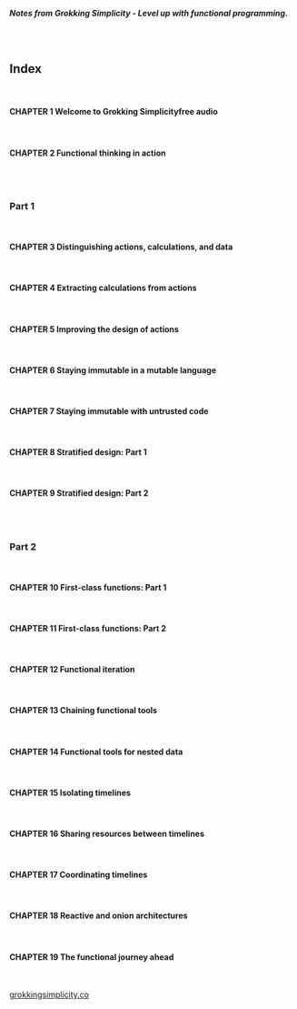 ___Notes from Grokking Simplicity - Level up with functional programming.___


<br>

<br>

## Index

<br>

#### CHAPTER 1 Welcome to Grokking Simplicityfree audio

<br>

#### CHAPTER 2 Functional thinking in action

<br>
<br>

### Part 1

<br>

#### CHAPTER 3 Distinguishing actions, calculations, and data

<br>

#### CHAPTER 4 Extracting calculations from actions

<br>

#### CHAPTER 5 Improving the design of actions

<br>

#### CHAPTER 6 Staying immutable in a mutable language

<br>

#### CHAPTER 7 Staying immutable with untrusted code

<br>

#### CHAPTER 8 Stratified design: Part 1

<br>

#### CHAPTER 9 Stratified design: Part 2

<br>
<br>

### Part 2

<br>

#### CHAPTER 10 First-class functions: Part 1

<br>

#### CHAPTER 11 First-class functions: Part 2

<br>

#### CHAPTER 12 Functional iteration

<br>

#### CHAPTER 13 Chaining functional tools

<br>

#### CHAPTER 14 Functional tools for nested data

<br>

#### CHAPTER 15 Isolating timelines

<br>

#### CHAPTER 16 Sharing resources between timelines

<br>

#### CHAPTER 17 Coordinating timelines

<br>

#### CHAPTER 18 Reactive and onion architectures

<br>

#### CHAPTER 19 The functional journey ahead

<br>

[grokkingsimplicity.co][official-site]


[official-site]: https://grokkingsimplicity.com/
